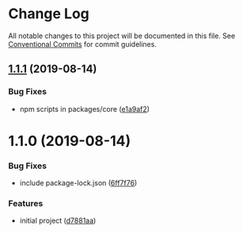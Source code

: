 # Change Log

All notable changes to this project will be documented in this file.
See [Conventional Commits](https://conventionalcommits.org) for commit guidelines.

## [1.1.1](https://github.com/jedmao/lerna-starter/compare/@org/core@1.1.0...@org/core@1.1.1) (2019-08-14)


### Bug Fixes

* npm scripts in packages/core ([e1a9af2](https://github.com/jedmao/lerna-starter/commit/e1a9af2))





# 1.1.0 (2019-08-14)


### Bug Fixes

* include package-lock.json ([6ff7f76](https://github.com/jedmao/lerna-starter/commit/6ff7f76))


### Features

* initial project ([d7881aa](https://github.com/jedmao/lerna-starter/commit/d7881aa))
